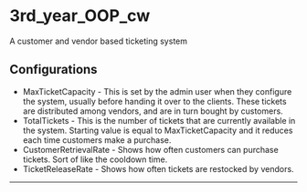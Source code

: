 # 3rd_year_OOP_cw
A customer and vendor based ticketing system

## Configurations

* MaxTicketCapacity - This is set by the admin user when they configure the system, usually before handing it over to the clients. These tickets are distributed among vendors, and are in turn bought by customers.
* TotalTickets - This is the number of tickets that are currently available in the system. Starting value is equal to MaxTicketCapacity and it reduces each time customers make a purchase.
* CustomerRetrievalRate - Shows how often customers can purchase tickets. Sort of like the cooldown time.
* TicketReleaseRate - Shows how often tickets are restocked by vendors.

----
